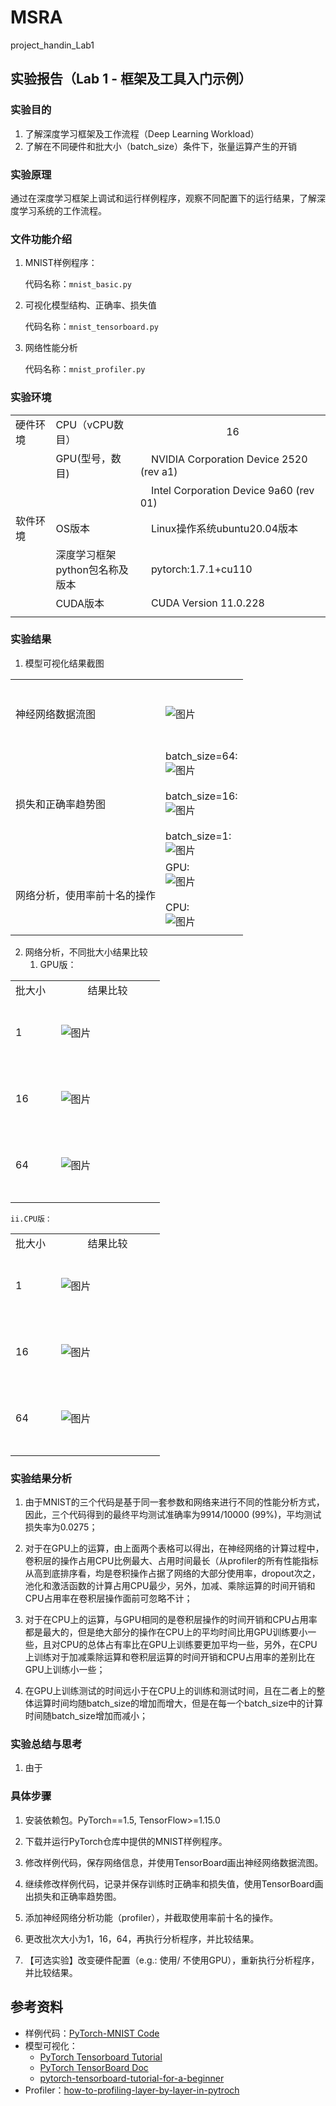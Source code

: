 # MSRA

project_handin_Lab1

## 实验报告（Lab 1 - 框架及工具入门示例）

### 实验目的

1. 了解深度学习框架及工作流程（Deep Learning Workload）
2. 了解在不同硬件和批大小（batch_size）条件下，张量运算产生的开销

### 实验原理

通过在深度学习框架上调试和运行样例程序，观察不同配置下的运行结果，了解深度学习系统的工作流程。

### 文件功能介绍

1.	MNIST样例程序：

    代码名称：`mnist_basic.py`

2.	可视化模型结构、正确率、损失值

    代码名称：`mnist_tensorboard.py`

3.	网络性能分析

    代码名称：`mnist_profiler.py`


### 实验环境

||||
|--------|--------------|--------------------------|
|硬件环境|CPU（vCPU数目）|&nbsp; &nbsp; &nbsp; &nbsp; &nbsp; &nbsp; &nbsp; &nbsp; &nbsp; &nbsp; &nbsp; &nbsp; &nbsp; &nbsp; &nbsp; &nbsp; 16 &nbsp; &nbsp; |
||GPU(型号，数目)|&nbsp; &nbsp; NVIDIA Corporation Device 2520 (rev a1) &nbsp; &nbsp; |
|||&nbsp; &nbsp; Intel Corporation Device 9a60 (rev 01)&nbsp; &nbsp; |
|软件环境|OS版本|&nbsp; &nbsp; Linux操作系统ubuntu20.04版本|
||深度学习框架<br>python包名称及版本|&nbsp; &nbsp; pytorch:1.7.1+cu110|
||CUDA版本|&nbsp; &nbsp; CUDA Version 11.0.228|
||||

### 实验结果

1. 模型可视化结果截图
   
|||
|---------------|---------------------------|
|<br/>&nbsp;<br/>神经网络数据流图<br/>&nbsp;<br/>&nbsp;|![图片](https://user-images.githubusercontent.com/90028974/143921374-01ba8929-80c8-4b2b-9447-3037b44bdb3d.png)|
|<br/>&nbsp;<br/>损失和正确率趋势图<br/>&nbsp;<br/>&nbsp;|batch_size=64:<br/>![图片](https://user-images.githubusercontent.com/90028974/143924011-f638429a-afa5-4831-824e-f7f6e4ee6dc6.png)<br/><br/>batch_size=16:<br/>![图片](https://user-images.githubusercontent.com/90028974/143922140-fea353e6-7d3b-4202-8523-8a401eacc07a.png)<br/><br/>batch_size=1:<br/>![图片](https://user-images.githubusercontent.com/90028974/143921144-c7bd2f18-e51d-43a0-8133-4daf146b1f01.png)|
|<br/>&nbsp;<br/>网络分析，使用率前十名的操作<br/>&nbsp;<br/>&nbsp;|GPU:<br/>![图片](https://user-images.githubusercontent.com/90028974/143981019-1aff070a-24bd-4d74-9fbb-eee762c50715.png)<br/><br/>CPU:<br/>![图片](https://user-images.githubusercontent.com/90028974/144005267-31fffeef-eb4e-4b8e-b743-d92c6f621b02.png)|
||||


2. 网络分析，不同批大小结果比较
    1.	GPU版：

|||
|------|--------------|
|批大小 &nbsp;| &nbsp; &nbsp; &nbsp; &nbsp; &nbsp; 结果比较 &nbsp; &nbsp; &nbsp; &nbsp; &nbsp; |
|<br/>&nbsp;<br/>1<br/>&nbsp;<br/>&nbsp;|![图片](https://user-images.githubusercontent.com/90028974/143981125-aa4d3fb1-29c1-4146-8696-2c6ce9daf5ae.png)|
|<br/>&nbsp;<br/>16<br/>&nbsp;<br/>&nbsp;|![图片](https://user-images.githubusercontent.com/90028974/143981186-56b858c4-b4dc-4773-ab51-0ddb835a0f40.png)|
|<br/>&nbsp;<br/>64<br/>&nbsp;<br/>&nbsp;|![图片](https://user-images.githubusercontent.com/90028974/143981253-effb4157-7a02-4ac1-b9d0-8e9c02ae1d74.png)|
|||

    ii.CPU版：

|||
|------|--------------|
|批大小 &nbsp;| &nbsp; &nbsp; &nbsp; &nbsp; &nbsp; 结果比较 &nbsp; &nbsp; &nbsp; &nbsp; &nbsp; |
|<br/>&nbsp;<br/>1<br/>&nbsp;<br/>&nbsp;|![图片](https://user-images.githubusercontent.com/90028974/144005009-c3b26ea7-b0e3-4b02-a6a5-eb03e78916bd.png)|
|<br/>&nbsp;<br/>16<br/>&nbsp;<br/>&nbsp;|![图片](https://user-images.githubusercontent.com/90028974/144005077-8f89c8ed-c506-4542-b91f-539766597be6.png)|
|<br/>&nbsp;<br/>64<br/>&nbsp;<br/>&nbsp;|![图片](https://user-images.githubusercontent.com/90028974/144005137-38ec2118-dd88-4964-96a5-6035adf6a739.png)|
|||

### 实验结果分析

1.	由于MNIST的三个代码是基于同一套参数和网络来进行不同的性能分析方式，因此，三个代码得到的最终平均测试准确率为9914/10000 (99%)，平均测试损失率为0.0275；

2.	对于在GPU上的运算，由上面两个表格可以得出，在神经网络的计算过程中，卷积层的操作占用CPU比例最大、占用时间最长（从profiler的所有性能指标从高到底排序看，均是卷积操作占据了网络的大部分使用率，dropout次之，池化和激活函数的计算占用CPU最少，另外，加减、乘除运算的时间开销和CPU占用率在卷积层操作面前可忽略不计；

3.	对于在CPU上的运算，与GPU相同的是卷积层操作的时间开销和CPU占用率都是最大的，但是绝大部分的操作在CPU上的平均时间比用GPU训练要小一些，且对CPU的总体占有率比在GPU上训练要更加平均一些，另外，在CPU上训练对于加减乘除运算和卷积层运算的时间开销和CPU占用率的差别比在GPU上训练小一些；

4.	在GPU上训练测试的时间远小于在CPU上的训练和测试时间，且在二者上的整体运算时间均随batch_size的增加而增大，但是在每一个batch_size中的计算时间随batch_size增加而减小；

### 实验总结与思考

1.	由于

### 具体步骤

1.	安装依赖包。PyTorch==1.5, TensorFlow>=1.15.0

2.	下载并运行PyTorch仓库中提供的MNIST样例程序。

3.	修改样例代码，保存网络信息，并使用TensorBoard画出神经网络数据流图。

4.	继续修改样例代码，记录并保存训练时正确率和损失值，使用TensorBoard画出损失和正确率趋势图。

5.	添加神经网络分析功能（profiler），并截取使用率前十名的操作。

6.	更改批次大小为1，16，64，再执行分析程序，并比较结果。

7.	【可选实验】改变硬件配置（e.g.: 使用/ 不使用GPU），重新执行分析程序，并比较结果。


## 参考资料

* 样例代码：[PyTorch-MNIST Code](https://github.com/pytorch/examples/blob/master/mnist/main.py)
* 模型可视化：
  * [PyTorch Tensorboard Tutorial](https://pytorch.org/tutorials/intermediate/tensorboard_tutorial.html) 
  * [PyTorch TensorBoard Doc](https://pytorch.org/docs/stable/tensorboard.html)
  * [pytorch-tensorboard-tutorial-for-a-beginner](https://medium.com/@rktkek456/pytorch-tensorboard-tutorial-for-a-beginner-b037ee66574a)
* Profiler：[how-to-profiling-layer-by-layer-in-pytroch](https://stackoverflow.com/questions/53736966/how-to-profiling-layer-by-layer-in-pytroch)


